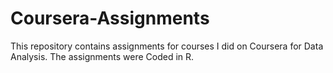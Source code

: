 # Coursera-Assignments
This repository contains assignments for courses I did on Coursera for Data Analysis.
The assignments were Coded in R. 
